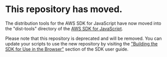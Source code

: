 # This repository has moved.

The distribution tools for the AWS SDK for JavaScript have now moved into
the "dist-tools" directory of the [AWS SDK for JavaScript][sdk].

Please note that this repository is deprecated and will be removed. You can
update your scripts to use the new repository by visiting the
["Building the SDK for Use in the Browser"][guide] section of the
SDK user guide.

[sdk]: https://github.com/aws/aws-sdk-js
[guide]: http://docs.aws.amazon.com/AWSJavaScriptSDK/guide/browser-building.html
